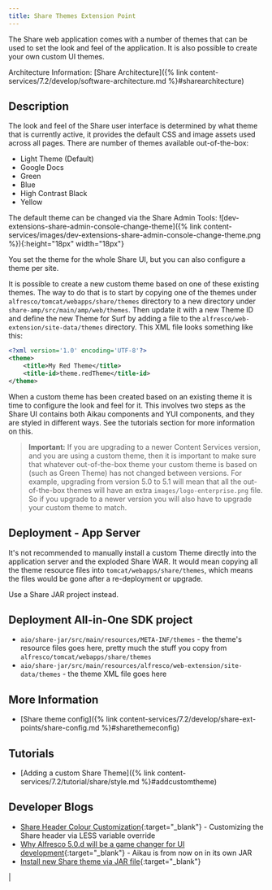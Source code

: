 ```yaml
---
title: Share Themes Extension Point
---
```


The Share web application comes with a number of themes that can be used to set the look and feel of the application. 
It is also possible to create your own custom UI themes.

Architecture Information: [Share Architecture]({% link content-services/7.2/develop/software-architecture.md %}#sharearchitecture)

## Description

The look and feel of the Share user interface is determined by what theme that is currently active, it provides the 
default CSS and image assets used across all pages. There are number of themes available out-of-the-box:

* Light Theme (Default)
* Google Docs
* Green
* Blue
* High Contrast Black
* Yellow

The default theme can be changed via the Share Admin Tools: ![dev-extensions-share-admin-console-change-theme]({% link content-services/images/dev-extensions-share-admin-console-change-theme.png %}){:height="18px" width="18px"}

You set the theme for the whole Share UI, but you can also configure a theme per site.

It is possible to create a new custom theme based on one of these existing themes. The way to do that is to start by 
copying one of the themes under `alfresco/tomcat/webapps/share/themes` directory to a new directory under 
`share-amp/src/main/amp/web/themes`. Then update it with a new Theme ID and define the new Theme for Surf by adding a 
file to the `alfresco/web-extension/site-data/themes` directory. This XML file looks something like this:

```xml
<?xml version='1.0' encoding='UTF-8'?>
<theme>
    <title>My Red Theme</title>
    <title-id>theme.redTheme</title-id>
</theme>   
```

When a custom theme has been created based on an existing theme it is time to configure the look and feel for it. 
This involves two steps as the Share UI contains both Aikau components and YUI components, and they are styled in 
different ways. See the tutorials section for more information on this.

>**Important:** If you are upgrading to a newer Content Services version, and you are using a custom theme, then it is important to make sure that whatever out-of-the-box theme your custom theme is based on (such as Green Theme) has not changed between versions. For example, upgrading from version 5.0 to 5.1 will mean that all the out-of-the-box themes will have an extra `images/logo-enterprise.png` file. So if you upgrade to a newer version you will also have to upgrade your custom theme to match.

## Deployment - App Server

It's not recommended to manually install a custom Theme directly into the application server and the exploded Share WAR. 
It would mean copying all the theme resource files into `tomcat/webapps/share/themes`, which means the files would be 
gone after a re-deployment or upgrade. 

Use a Share JAR project instead.

## Deployment All-in-One SDK project

* `aio/share-jar/src/main/resources/META-INF/themes` - the theme's resource files goes here, pretty much the stuff you copy from `alfresco/tomcat/webapps/share/themes`
* `aio/share-jar/src/main/resources/alfresco/web-extension/site-data/themes` - the theme XML file goes here

## More Information

* [Share theme config]({% link content-services/7.2/develop/share-ext-points/share-config.md %}#sharethemeconfig)

## Tutorials

* [Adding a custom Share Theme]({% link content-services/7.2/tutorial/share/style.md %}#addcustomtheme)

## Developer Blogs

* [Share Header Colour Customization](https://hub.alfresco.com/t5/alfresco-content-services-blog/share-header-colour-customization/ba-p/293200){:target="_blank"} - Customizing the Share header via LESS variable override
* [Why Alfresco 5.0.d will be a game changer for UI development](https://hub.alfresco.com/t5/alfresco-content-services-blog/why-alfresco-5-0-d-will-be-a-game-changer-for-ui-development/ba-p/293156){:target="_blank"} - Aikau is from now on in its own JAR
* [Install new Share theme via JAR file](https://hub.alfresco.com/t5/alfresco-content-services-blog/install-new-share-theme-via-jar-file/ba-p/288688){:target="_blank"}


|

